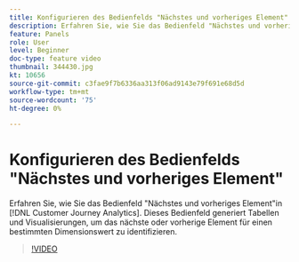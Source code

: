 ```yaml
---
title: Konfigurieren des Bedienfelds "Nächstes und vorheriges Element"
description: Erfahren Sie, wie Sie das Bedienfeld "Nächstes und vorheriges Element"in Customer Journey Analytics konfigurieren. Dieses Bedienfeld generiert Tabellen und Visualisierungen, um das nächste oder vorherige Element für einen bestimmten Dimensionswert zu identifizieren.
feature: Panels
role: User
level: Beginner
doc-type: feature video
thumbnail: 344430.jpg
kt: 10656
source-git-commit: c3fae9f7b6336aa313f06ad9143e79f691e68d5d
workflow-type: tm+mt
source-wordcount: '75'
ht-degree: 0%

---
```



# Konfigurieren des Bedienfelds &quot;Nächstes und vorheriges Element&quot;

Erfahren Sie, wie Sie das Bedienfeld &quot;Nächstes und vorheriges Element&quot;in [!DNL Customer Journey Analytics]. Dieses Bedienfeld generiert Tabellen und Visualisierungen, um das nächste oder vorherige Element für einen bestimmten Dimensionswert zu identifizieren.

>[!VIDEO](https://video.tv.adobe.com/v/344430/?quality=12&learn=on)